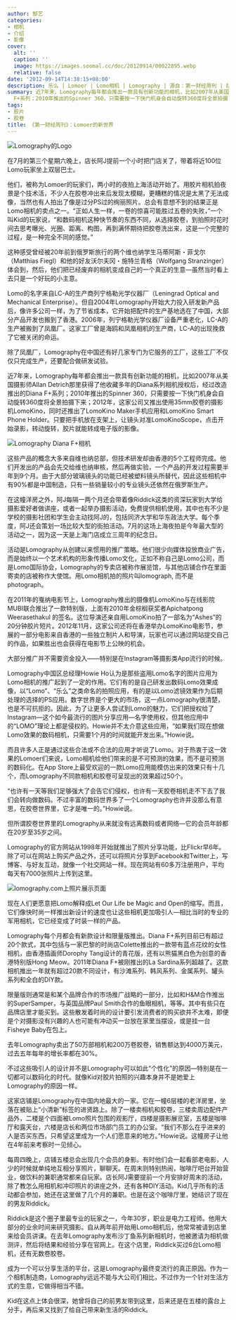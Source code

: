 ```yaml
---
author: 郜艺
categories:
- 相机
- 介绍
- 影像
cover:
  alt: ''
  caption: ''
  image: https://images.soomal.cc/doc/20120914/00022895.webp
  relative: false
date: '2012-09-14T14:38:15+08:00'
description: 乐么 | Lomoer | Lomo相机 | Lomography | 源自：第一财经周刊 | 版权：转载 |  平均/总评分：09.00/9
summary: 近7年来，Lomography每年都会推出一款具有创新功能的相机，比如2007年从美国摄影师Allan Detrich那里获得了他收藏多年的Diana系列相机授权后，经过改造推出的Diana
  F+系列；2010年推出的Spinner 360，只需要按一下快门机身会自动旋转360度将全景拍摄下来；2012年，这家公司又推出使用35mm胶卷的摄影机……
tags:
- 胶片
- 胶卷
title: 《第一财经周刊》：Lomoer的新世界
---
```


![Lomography的Logo](https://images.soomal.cc/doc/20120914/00022893.webp)



在7月的第三个星期六晚上，店长阿J提前一个小时把门店关了，带着将近100位Lomo玩家坐上双层巴士。

他们，被称为Lomoer的玩家们，两小时的夜拍上海活动开始了。用胶片相机拍夜景是个技术活，不少人在胶卷冲出来后发现太模糊，更糟糕的情况是太黑了无法成像，当然也有人拍出了像是过分PS过的绚丽照片。总会有意想不到的结果正是Lomo相机的卖点之一。“正如人生一样，一卷的惊喜可能胜过五卷的失败，”一个叫Kid的玩家说，“和数码相机这种快节奏的东西不同，从选择胶卷，到拍照时花时间去思考曝光、光圈、距离、构图，再到满怀期待把胶卷洗出来，这是一个完整的过程，是一种完全不同的感觉。”

这种感受曾经被20年前到俄罗斯旅行的两个维也纳学生马蒂阿斯・菲戈尔（Matthias Fiegl）和他的好友沃尔夫冈・施特兰青格（Wolfgang Stranzinger）体会到，然后，他们把已经废弃的相机变成自己的一个真正的生意―虽然当时看上去只是一个好玩的小主意。

Lomo的名字来自LC-A的生产商列宁格勒光学仪器厂（Leningrad Optical and Mechanical Enterprise）。但自2004年Lomography开始大力投入研发新产品后，像许多公司一样，为了节省成本，它开始把配件的生产基地选在了中国，大部分产品开发也搬到了香港。2006年，列宁格勒光学仪器厂设备严重老化，LC-A的生产被搬到了凤凰厂。这家工厂曾是海鸥和凤凰相机的生产商，LC-A的出现挽救了它被关闭的命运。

除了凤凰厂，Lomography在中国还有好几家专门为它服务的工厂，这些工厂不仅仅只完成生产，还要配合做研发试验。

近7年来，Lomography每年都会推出一款具有创新功能的相机，比如2007年从美国摄影师Allan Detrich那里获得了他收藏多年的Diana系列相机授权后，经过改造推出的Diana F+系列；2010年推出的Spinner 360，只需要按一下快门机身会自动旋转360度将全景拍摄下来；2012年，这家公司又推出使用35mm胶卷的摄影机LomoKino，同时还推出了LomoKino Maker手机应用和LomoKino Smart Phone Holder。只要把手机放在支架上，让镜头对准LomoKinoScope，点击开始录影，转动旋转，胶片就能转成电子版的影像。

![Lomography Diana F+相机](https://images.soomal.cc/doc/20120914/00022895.webp)





这些产品的概念大多来自维也纳总部，但技术研发却由香港的5个工程师完成。他们开发出的产品会先交给维也纳审核，然后再做实验，一个产品的开发过程需要半年到9个月。由于大部分玻璃镜头的功能已经被塑料镜头所替代，因此这些相机中有90%都是中国制造，只有一些销量较小的专业镜头还依然在俄罗斯生产。

在这幢洋房之外，阿J每隔一两个月还会带着像Riddick这类的资深玩家到大学给摄影爱好者做讲座，或者一起举办摄影活动，免费提供相机使用，其中也有不少是学校的摄影社团和学生会主动找阿J的，包括同济大学和华东政法大学。每个季度，阿J还会策划一场比较大型的街拍活动。7月的这场上海夜拍是今年最大型的活动之一，因为这一天是上海门店成立三周年的纪念日。

活动是Lomography从创建以来惯用的推广策略。他们很少向媒体投放商业广告，而是始终以一个艺术机构的形象传播Lomo文化，正如不称自己是Lomo公司，而是Lomo国际协会，Lomography的专卖店被称作展览馆，与其他店铺合作在里面寄卖的店被称作大使馆。用Lomo相机拍的照片叫lomograph, 而不是photograph。

在2011年的戛纳电影节上，Lomography推出的摄像机LomoKino与在线影院MUBI联合推出了一款特别版，上面有2010年金棕榈获奖者Apichatpong Weerasethakul 的签名。这位导演还亲自用LomoKino拍了一部名为“Ashes”的20分钟胶片短片。2012年11月，这家公司还将在香港举办LomoKino电影节，参展的一部分电影来自香港的一些独立制片人和导演，玩家也可以通过网站提交自己的作品，如果胜出也会获得在电影节上公映的机会。

大部分推广并不需要资金投入――特别是在Instagram等摄影类App流行的时候。

Lomography中国区总经理Howie Ho认为是那些盗用Lomo名字的图片应用为Lomo相机的推广起到了一定的作用。它们有的是自己研发出数码Lomo效果成像，以“Lomo”、“乐么”之类命名的拍照应用，有的是以Lomo滤镜效果作为后期处理的选择的PS应用。数字世界是个更大的市场，这一点Lomography很清楚，也是不可抗拒的。因此，为了让更多人尝试到Lomo的魅力，它们把授权给了Instagram―这个如今最流行的图片分享应用―名字使用权，但其他应用中的“LOMO”理论上都是侵权的。Howie并不太介意这些应用，“如果我们现在想做Lomo效果的数码相机，只需要1个月的时间就能开发出来。”Howie说。

而且许多人正是通过这些合法或不合法的应用才听说了Lomo。对于热衷于这一效果的Lomoer们来说，Lomo相机给他们带来的是不可预测的效果，而不是可预测的数码化。在App Store上最受欢迎的一款Lomo应用能模仿出来的效果只有十几个，而Lomography不同款相机和胶卷可呈现出的效果超过50个。

“也许有一天等我们足够强大了会告它们侵权，也许有一天胶卷相机走不下去了我们会转向做数码。不过丰富的数码世界多了一个Lomography也许并没那么有意思，在胶卷世界里，它才是唯一的。”Howie说。

但所谓胶卷世界里的Lomography从来就没有远离数码或者网络―它的会员年龄都在20岁至35岁之间。

Lomography的官方网站从1998年开始就推出了照片分享功能，比Flickr早6年。除了可以在网站上购买产品之外，还可以将照片分享到Facebook和Twitter上，写博客、与好友互动，就像一个社交网站一样。现在网站有60多万注册用户，平均每天有7000张照片上传到这里。

![lomography.com上照片展示页面](https://images.soomal.cc/doc/20120914/00022894.webp)





现在人们更愿意把Lomo解释成Let Our Life be Magic and Open的缩写。而且，它们像快时尚一样推出新设计的速度也让这些相机更加吸引人―相比当时的专业的军用相机，它已经变成了时装一样的产品。

Lomography每个月都会有新款设计和限量版推出。Diana F+系列目前已有超过20个款式，其中包括与一家巴黎的时尚店Colette推出的一款带有蓝点花纹的女性相机，由香港插画师Dorophy Tang设计的青花版，还有以熊猫黑白色为创意的香港特别版Hong Meow。2011年Diana F+被刚推出的La Sardina系列超越了。这款相机推出一年就有超过20款不同设计，有沙滩系列、韩风系列、金属系列、罐头系列和全白的DIY款。

限量版则通常是和某个品牌合作的市场推广战略的一部分，比如和H&M合作推出的SuperSamper，与英国品牌Paul Smith合作的鱼眼相机，等等。其中有些只在品牌店里才能买到。这些散发着时尚的设计要引发消费者的购买欲并不太难，即便是个对摄影没有兴趣的人也可能有冲动买一台放在家里当摆设，或是挂一台Fisheye Baby在包上。

去年Lomography卖出了50万部相机和200万卷胶卷，销售额达到4000万美元，过去五年每年的增长率都在30%。

不过这些吸引人的设计并不是Lomography可以如此“个性化”的原因―特别是在一切都可以数码化的时代。就像Kid对胶片拍照的兴趣本身并不是她爱上Lomography的原因一样。

这家店铺是Lomography在中国内地最大的一家。它在一幢6层楼的老洋房里，坐落在被贴上“小清新”标签的进贤路上。除了一楼卖相机和胶卷，三楼卖周边配件产品外，二楼是个四面被Lomo照片包围的观影厅，四楼是摄影展览室，五楼是咖啡厅和露天台，六楼是店长和两位市场部门员工的办公室。“我们不那么在乎进来的人是否买东西，只希望这里成为一个人们愿意来的地方。”Howie说。这幢房子让他在4年前来考察时一见倾心。

每周四晚上，店铺五楼总会出现几个会员的身影。有时他们会一起看部老电影，人少的时候就单纯地互相分享照片，聊聊天。在周末则特别热闹，咖啡厅吧台开始营业，做饮料的兼职通常都来自玩家。店长阿J需要提前一个月安排好周末的活动，除了教怎么用相机和冲印照片的讲座之外，还有各种DIY活动。Kid几乎所有的活动都会参加，她还在这里做了几个月的兼职。也是在这个咖啡厅里，她结识了现在的男友Riddick。

Riddick是这个圈子里最专业的玩家之一，今年30岁，职业是电力工程师。他用大部分的业余时间来研究摄影。自从两年前开始用Lomo相机后，他常常被请到店里来给会员讲课。在去年Lomography发布沙丁鱼系列新相机时，他被邀请为相机做测评，然后将结果和经验分享在官网上。在这个店里，Riddick买过6台Lomo相机，还有无数卷胶卷。

成为一个可以分享生活的平台，这是Lomography最终变流行的真正原因。作为一个相机制造商，Lomography远远不能与大公司们相比，不过作为一个针对生活方式的生意，它做得相当不错。

Kid在这点上体会很深，她曾将自己的前男友带到这里，后来还是在五楼的露台上分手，再后来又找到了给自己带来新生活的Riddick。